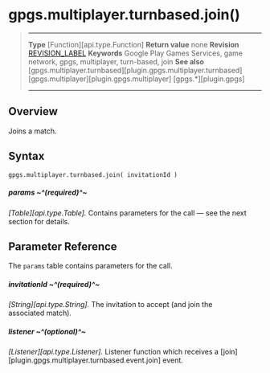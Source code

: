 # gpgs.multiplayer.turnbased.join()

> --------------------- ------------------------------------------------------------------------------------------
> __Type__              [Function][api.type.Function]
> __Return value__      none
> __Revision__          [REVISION_LABEL](REVISION_URL)
> __Keywords__          Google Play Games Services, game network, gpgs, multiplayer, turn-based, join
> __See also__          [gpgs.multiplayer.turnbased][plugin.gpgs.multiplayer.turnbased]
>						[gpgs.multiplayer][plugin.gpgs.multiplayer]
>                       [gpgs.*][plugin.gpgs]
> --------------------- ------------------------------------------------------------------------------------------

## Overview

Joins a match.

## Syntax

	gpgs.multiplayer.turnbased.join( invitationId )

##### params ~^(required)^~
_[Table][api.type.Table]._ Contains parameters for the call &mdash; see the next section for details.

## Parameter Reference

The `params` table contains parameters for the call.

##### invitationId ~^(required)^~
_[String][api.type.String]._ The invitation to accept (and&nbsp;join the associated&nbsp;match).

##### listener ~^(optional)^~
_[Listener][api.type.Listener]._ Listener function which receives a [join][plugin.gpgs.multiplayer.turnbased.event.join] event.